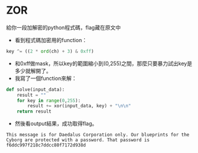 # ZOR
給你一段加解密的python程式碼，flag藏在原文中
 * 看到程式碼加密用的function：
```python
key ^= ((2 * ord(ch) + 3) & 0xff)
```
  * 和0xff做mask，所以key的範圍縮小到(0,255)之間，那麼只要暴力試出key是多少就解開了。
 * 我寫了一個function來解：
```python
def solve(input_data):
    result = ""
    for key in range(0,255):
        result += xor(input_data, key) + "\n\n"
    return result
```
 * 然後看output結果，成功取得flag。
```
This message is for Daedalus Corporation only. Our blueprints for the Cyborg are protected with a password. That password is f6ddc997f218c7ddcc80f7172d938d
```
